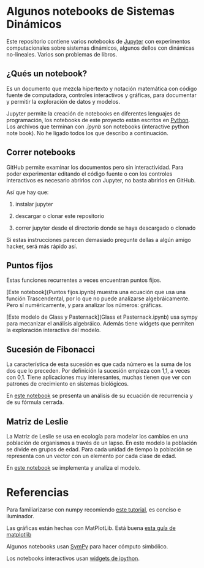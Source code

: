 # Algunos notebooks de Sistemas Dinámicos

Este repositorio contiene varios notebooks de
[Jupyter](http://jupyter.org) con experimentos computacionales sobre
sistemas dinámicos, algunos dellos con dinámicas no-lineales. Varios
son problemas de libros.

## ¿Qués un notebook?

Es un documento que mezcla hipertexto y notación matemática con código
fuente de computadora, controles interactivos y gráficas, para
documentar y permitir la exploración de datos y modelos.

Jupyter permite la creación de notebooks en diferentes lenguajes de
programación, los notebooks de este proyecto están escritos en
[Python](http://python.org). Los archivos que terminan con *.ipynb*
son notebooks (interactive python note book). No he ligado todos los
que describo a continuación.

## Correr notebooks

GitHub permite examinar los documentos pero sin interactividad. Para
poder experimentar editando el código fuente o con los controles
interactivos es necesario abrirlos con Jupyter, no basta abrirlos en
GitHub.

Así que hay que:

1. instalar jupyter

2. descargar o clonar este repositorio

3. correr jupyter desde el directorio donde se haya descargado o clonado

Si estas instrucciones parecen demasiado pregunte dellas a algún amigo
hacker, será más rápido así.

## Puntos fijos

Estas funciones recurrentes a veces encuentran puntos fijos.

[Este notebook](Puntos fijos.ipynb) muestra una ecuación que usa una función Trascendental,
por lo que no puede analizarse algebráicamente. Pero sí numéricamente,
y para analizar los números: gráficas.

[Este modelo de Glass y Pasternack](Glass et Pasternack.ipynb) usa
sympy para mecanizar el análisis algebráico. Además tiene widgets que
permiten la exploración interactiva del modelo.


## Sucesión de Fibonacci

La característica de esta sucesión es que cada número es la suma de
los dos que lo preceden. Por definición la sucesión empieza con 1,1, a
veces con 0,1. Tiene aplicaciones muy interesantes, muchas tienen que
ver con patrones de crecimiento en sistemas biológicos.

En [este notebook](Fibonacci.ipynb) se presenta un análisis de su
ecuación de recurrencia y de su fórmula cerrada.


## Matriz de Leslie

La Matriz de Leslie se usa en ecología para modelar los cambios en una
población de organismos a través de un lapso. En este modelo la
población se divide en grupos de edad. Para cada unidad de tiempo la
población se representa con un vector con un elemento por cada clase
de edad.

En [este
notebook](https://github.com/rgarcia-herrera/sistemas-dinamicos/blob/master/Leslie%20Model.ipynb)
se implementa y analiza el modelo.


# Referencias

Para familiarizarse con numpy recomiendo [este
tutorial](https://github.com/enthought/Numpy-Tutorial-SciPyConf-2015/blob/master/slides.pdf),
es conciso e iluminador.

Las gráficas están hechas con MatPlotLib. Está buena [esta guía de
matplotlib](http://www.scipy-lectures.org/intro/matplotlib/matplotlib.html)

Algunos notebooks usan [SymPy](http://sympy.org) para hacer cómputo
simbólico.

Los notebooks interactivos usan [widgets de ipython](https://ipywidgets.readthedocs.io/en/latest/examples/Widget%20List.html).